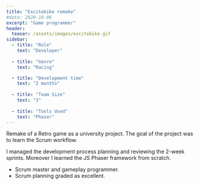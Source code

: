 ```yaml
---
title: "Excitebike remake"
#date: 2020-10-06
excerpt: "Game programmer"
header:
  teaser: /assets/images/excitebike.gif
sidebar:
  - title: "Role"
    text: "Developer"
  
  - title: "Genre"
    text: "Racing"

  - title: "Development time"
    text: "2 months"
   
  - title: "Team Size"
    text: "3"
  
  - title: "Tools Used"
    text: "Phaser"
---
```

Remake of a Retro game as a university project. The goal of the project was to learn the Scrum workflow. 

I managed the development process planning and reviewing the 2-week sprints. Moreover I learned the JS Phaser framework from scratch.

- Scrum master and gameplay programmer.
- Scrum planning graded as excellent.